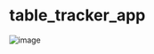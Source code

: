 # table_tracker_app

![image](https://github.com/EssamKonafa/Table_Tracker_App/assets/128749610/b36d187b-f9a7-4d41-8349-ecdd236cd808)
